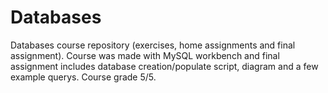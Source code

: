 # Databases
Databases course repository (exercises, home assignments and final assignment). Course was made with MySQL workbench and final assignment includes database creation/populate script, diagram and a few example querys. Course grade 5/5.
